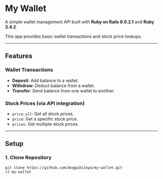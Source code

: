 # My Wallet

A simple wallet management API built with **Ruby on Rails 8.0.2.1** and **Ruby 3.4.2**.  

This app provides basic wallet transactions and stock price lookups.

---

## Features

### Wallet Transactions
- **Deposit**: Add balance to a wallet.  
- **Withdraw**: Deduct balance from a wallet.  
- **Transfer**: Send balance from one wallet to another.  

### Stock Prices (via API integration)
- `price_all`: Get all stock prices.  
- `price`: Get a specific stock price.  
- `prices`: Get multiple stock prices.  

---

## Setup

### 1. Clone Repository
```bash
git clone https://github.com/AnggaInJaya/my-wallet.git
cd my-wallet
